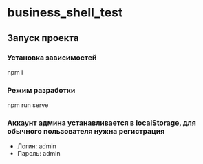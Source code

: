 # business_shell_test

## Запуск проекта

### Установка зависимостей

npm i

### Режим разработки

npm run serve

### Аккаунт админа устанавливается в localStorage, для обычного пользователя нужна регистрация

- Логин: admin
- Пароль: admin
